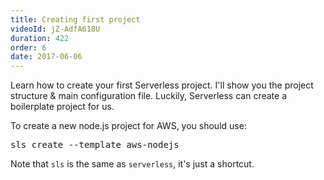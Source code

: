 ```yaml
---
title: Creating first project
videoId: jZ-AdfA618U
duration: 422
order: 6
date: 2017-06-06
---
```


Learn how to create your first Serverless project. I'll show you the project structure & main configuration file. Luckily, Serverless can create a boilerplate project for us.

To create a new node.js project for AWS, you should use:

<pre>sls create --template aws-nodejs</pre>

Note that ``sls`` is the same as ``serverless``, it's just a shortcut.